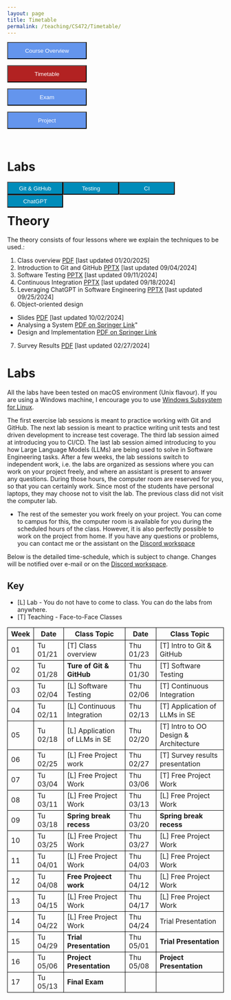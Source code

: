 ```yaml
---
layout: page
title: Timetable
permalink: /teaching/CS472/Timetable/
---
```

<form action="/teaching/CS472/">
    <input type="submit" style="background-color:cornflowerblue;color:white;width:185px;
height:40px;" value="Course Overview" />
</form>

<form action="/teaching/CS472/Timetable/">
    <input type="submit" style="background-color:firebrick;color:white;width:185px;
height:40px;" value="Timetable" />
</form>
<form action="/teaching/CS472/Exam/">
    <input type="submit" style="background-color:cornflowerblue;color:white;width:185px;
height:40px;" value="Exam" />
</form>
<form action="/teaching/CS472/project/">
    <input type="submit" style="background-color:cornflowerblue;color:white;width:185px;
height:40px;" value="Project" />
</form>

<br/>

Labs
=======

<div class="main-component">
<form action="/teaching/CS472/Timetable/Git_and_GitHub/">
    <input type="submit" style="background-color:#008CBA;float:left; color:white;width:130px;
height:30px;" value="Git & GitHub" />
</form>
<form action="/teaching/CS472/Timetable/dynamic_analysis/">
    <input type="submit" style="background-color:#008CBA;float:left;color:white;width:130px;
height:30px;" value="Testing" />
</form>
<form action="/teaching/CS472/Timetable/CI/">
    <input type="submit" style="background-color:#008CBA;float:left;color:white;width:130px;
height:30px;" value="CI" />
</form>
<form action="/teaching/CS472/Timetable/GPT/">
    <input type="submit" style="background-color:#008CBA;float:left;color:white;width:130px;
height:30px;" value="ChatGPT" />
</form>
</div>

<br/>
<br/>

Theory
========
The theory consists of four lessons where we explain the techniques to be used.: 
1. Class overview [PDF](ClassOverview.pdf) [last updated 01/20/2025]
2. Introduction to Git and GitHub [PPTX](Git-and-GitHub.pptx) [last updated 09/04/2024]
3. Software Testing [PPTX](Testing-2024-spring.pptx) [last updated 09/11/2024]
4. Continuous Integration [PPTX](CI-CD.pptx) [last updated 09/18/2024]
5. Leveraging ChatGPT in Software Engineering [PPTX](LLM.pptx) [last updated 09/25/2024]
6. Object-oriented design 
  * Slides [PDF](OOD-V2.pptx) [last updated 10/02/2024]
  * Analysing a System [PDF on Springer Link](https://link.springer.com/chapter/10.1007/978-3-319-24280-4_6)"
  * Design and Implementation [PDF on Springer Link](https://link.springer.com/chapter/10.1007/978-3-319-24280-4_7)
7. Survey Results [PDF](Survey_Presentation.pdf) [last updated 02/27/2024]


Labs
========
All the labs have been tested on macOS environment (Unix flavour). If you are using a Windows machine, I encourage you to use
[Windows Subsystem for Linux](https://learn.microsoft.com/en-us/windows/wsl/about). 

The first exercise lab sessions is meant to practice working with Git and GitHub.
The next lab session is meant to practice writing unit tests and test driven development to increase test coverage.
The third lab session aimed at introducing you to CI/CD. 
The last lab session aimed introducing to you how Large Language Models (LLMs) are being used to solve in Software Engineering tasks. 
After a few weeks, the lab sessions switch to independent work, i.e. the labs are organized as sessions where you can work on your project freely, and where an assistant is 
present to answer any questions. During those hours, the computer room are reserved for you, 
so that you can certainly work. Since most of the students have personal laptops, they may choose not to
visit the lab. The previous class did not visit the computer lab.

* The rest of the semester you work freely on your project. You can come to campus for this, the 
computer room is available for you during the scheduled hours of the class. 
However, it is also perfectly possible to work on the project from home. If you have any questions 
or problems, you can contact me or the assistant on the [Discord workspace](https://discord.gg/CQUCUFTcDY)

Below is the detailed time-schedule, which is subject to change. Changes will be notified over 
e-mail or on the [Discord workspace](https://discord.gg/CQUCUFTcDY). 

## Key
* [L] Lab - You do not have to come to class. You can do the labs from anywhere.
* [T] Teaching - Face-to-Face Classes

<table style="border-collapse:collapse;">
<tr >
<th style="border: 1px solid black;">Week</th>
<th style="border: 1px solid black;">Date</th>
<th style="border: 1px solid black;">Class Topic</th>
<th style="border: 1px solid black;">Date</th>
<th style="border: 1px solid black;">Class Topic</th>
</tr>

<tr>
<td style="border: 1px solid black;">01</td>
<td style="border: 1px solid black;">Tu 01/21</td>
<td style="border: 1px solid black;">[T] Class overview</td>
<td style="border: 1px solid black;">Thu 01/23</td>
<td style="border: 1px solid black;">[T] Intro to Git & GitHub </td>
</tr>

<tr>
<td style="border: 1px solid black;">02</td>
<td style="border: 1px solid black;">Tu 01/28</td>
<td style="border: 1px solid black;"><b>Ture of Git & GitHub</b></td>
<td style="border: 1px solid black;">Thu 01/30 </td>
<td style="border: 1px solid black;">[T] Software Testing </td>
</tr>

<tr>
<td style="border: 1px solid black;">03</td>
<td style="border: 1px solid black;">Tu 02/04 </td>
<td style="border: 1px solid black;">[L] Software Testing </td>
<td style="border: 1px solid black;">Thu 02/06 </td>
<td style="border: 1px solid black;">[T] Continuous Integration </td>
</tr>

<tr>
<td style="border: 1px solid black;">04</td>
<td style="border: 1px solid black;">Tu 02/11</td>
<td style="border: 1px solid black;">[L] Continuous Integration</td>
<td style="border: 1px solid black;">Thu 02/13 </td>
<td style="border: 1px solid black;">[T] Application of LLMs in SE</td>
</tr>

<tr>
<td style="border: 1px solid black;">05</td>
<td style="border: 1px solid black;">Tu 02/18</td>
<td style="border: 1px solid black;">[L] Application of LLMs in SE</td>
<td style="border: 1px solid black;">Thu 02/20 </td>
<td style="border: 1px solid black;">[T] Intro to OO Design & Architecture </td>
</tr>

<tr>
<td style="border: 1px solid black;">06</td>
<td style="border: 1px solid black;">Tu 02/25</td>
<td style="border: 1px solid black;">[L] Free Project work</td>
<td style="border: 1px solid black;">Thu 02/27 </td>
<td style="border: 1px solid black;">[T] Survey results presentation</td>
</tr>

<tr>
<td style="border: 1px solid black;">07</td>
<td style="border: 1px solid black;">Tu 03/04</td>
<td style="border: 1px solid black;">[L] Free Project Work  </td>
<td style="border: 1px solid black;">Thu 03/06 </td>
<td style="border: 1px solid black;">[T] Free Project Work</td>
</tr>

<tr>
<td style="border: 1px solid black;">08</td>
<td style="border: 1px solid black;">Tu 03/11</td>
<td style="border: 1px solid black;">[L] Free Project Work</td>
<td style="border: 1px solid black;">Thu 03/13 </td>
<td style="border: 1px solid black;">[L] Free Project Work </td>
</tr>

<tr>
<td style="border: 1px solid black;">09</td>
<td style="border: 1px solid black;">Tu 03/18</td>
<td style="border: 1px solid black;"><b>Spring break recess</b></td>
<td style="border: 1px solid black;">Thu 03/20 </td>
<td style="border: 1px solid black;"><b>Spring break recess</b></td>
</tr>

<tr>
<td style="border: 1px solid black;">10</td>
<td style="border: 1px solid black;">Tu 03/25</td>
<td style="border: 1px solid black;">[L] Free Project Work</td>
<td style="border: 1px solid black;">Thu 03/27 </td>
<td style="border: 1px solid black;">[L] Free Project Work </td>
</tr>

<tr>
<td style="border: 1px solid black;">11</td>
<td style="border: 1px solid black;">Tu 04/01</td>
<td style="border: 1px solid black;">[L] Free Project Work</td>
<td style="border: 1px solid black;">Thu 04/03 </td>
<td style="border: 1px solid black;">[L] Free Project Work </td>
</tr>

<tr>
<td style="border: 1px solid black;">12</td>
<td style="border: 1px solid black;">Tu 04/08</td>
<td style="border: 1px solid black;"><b>Free Projeect work</b></td>
<td style="border: 1px solid black;">Thu 04/12 </td>
<td style="border: 1px solid black;">[L] Free Project Work </td>
</tr>

<tr>
<td style="border: 1px solid black;">13</td>
<td style="border: 1px solid black;">Tu 04/15</td>
<td style="border: 1px solid black;">[L] Free Project Work</td>
<td style="border: 1px solid black;">Thu 04/17 </td>
<td style="border: 1px solid black;">[L] Free Project Work </td>
</tr>

<tr>
<td style="border: 1px solid black;">14</td>
<td style="border: 1px solid black;">Tu 04/22</td>
<td style="border: 1px solid black;">[L] Free Project Work </td>
<td style="border: 1px solid black;">Thu 04/24 </td>
<td style="border: 1px solid black;">Trial Presentation</td>
</tr>

<tr>
<td style="border: 1px solid black;">15</td>
<td style="border: 1px solid black;">Tu 04/29</td>
<td style="border: 1px solid black;"><b>Trial Presentation</b></td>
<td style="border: 1px solid black;">Thu 05/01 </td>
<td style="border: 1px solid black;"><b>Trial Presentation</b></td>
</tr>

<tr>
<td style="border: 1px solid black;">16</td>
<td style="border: 1px solid black;">Tu 05/06</td>
<td style="border: 1px solid black;"><b>Project Presentation</b></td>
<td style="border: 1px solid black;">Thu 05/08 </td>
<td style="border: 1px solid black;"><b>Project Presentation</b></td>
</tr>

<tr>
<td style="border: 1px solid black;">17</td>
<td style="border: 1px solid black;">Tu 05/13</td>
<td style="border: 1px solid black;"><b>Final Exam</b></td>
<td style="border: 1px solid black;"> </td>
<td style="border: 1px solid black;"></td>
</tr>

</table>
